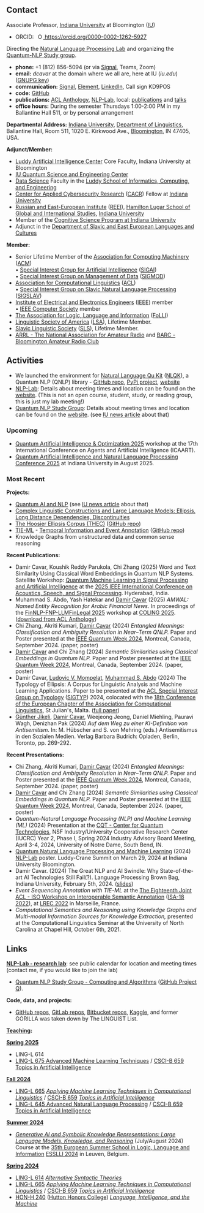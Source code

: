 ## Contact

Associate Professor, [Indiana University] at Bloomington ([IU])

- ORCID: <a id="cy-effective-orcid-url" class="underline" href="https://orcid.org/0000-0002-1262-5927" target="orcid.widget" rel="me noopener noreferrer" style="vertical-align: top">
     <img src="https://orcid.org/sites/default/files/images/orcid_16x16.png" style="width: 1em; margin-inline-start: 0.5em" alt="ORCID iD icon"/> https://orcid.org/0000-0002-1262-5927</a>

Directing the [Natural Language Processing Lab](https://nlp-lab.org/) and organizing the [Quantum-NLP Study group](https://nlp-lab.org/quantumnlp/).

- **phone:** +1 (812) 856-5094 (or via [Signal](https://www.signal.org/), Teams, Zoom)
- **email:** *dcavar* at the domain where we all are, here at IU (*iu.edu*) ([GNUPG key](DamirCavar.asc))
- **communication:** [Signal](https://www.signal.org/), [Element](https://element.io/), [LinkedIn](https://www.linkedin.com/in/damircavar/), Call sign KD9POS
- **code:** [GitHub](https://github.com/dcavar)
- **publications:** [ACL Anthology](https://aclanthology.org/people/d/damir-cavar/), [NLP-Lab](https://nlp-lab.org/publications/), local: [publications](/pubs) and [talks](/talks)
- **office hours:** During the semester Thursdays 1:00-2:00 PM in my Ballantine Hall 511, or by personal arrangement

**Departmental Address:**
      [Indiana University], 
      [Department of Linguistics], 
      Ballantine Hall, Room 511, 
      1020 E. Kirkwood Ave., 
      [Bloomington], IN 47405, USA.


**Adjunct/Member:**
- [Luddy Artificial Intelligence Center](https://ai.luddy.indiana.edu/people/core-ai-faculty.html) Core Faculty, Indiana University at Bloomington
- [IU Quantum Science and Engineering Center](https://qsec.sitehost.iu.edu/)
- [Data Science](https://datascience.indiana.edu/programs/residential/index.html) Faculty in the [Luddy School of Informatics, Computing, and Engineering](https://luddy.indiana.edu/)
- [Center for Applied Cybersecurity Research](https://cacr.iu.edu/about/people/index.html) ([CACR](https://cacr.iu.edu/about/people/index.html)) Fellow at [Indiana University]
- [Russian and East-European Institute](https://reei.indiana.edu/) ([REEI](https://reei.indiana.edu/)), [Hamilton Lugar School of Global and International Studies](https://hls.indiana.edu/), [Indiana University]
- Member of the [Cognitive Science Program at Indiana University](https://cogs.indiana.edu/)
- Adjunct in the [Department of Slavic and East European Languages and Cultures](https://linguistics.indiana.edu/about/faculty/cavar-damir.html)

**Member:**
- Senior Lifetime Member of the [Association for Computing Machinery](http://www.acm.org/) ([ACM](http://www.acm.org/))<br/>
   &#8226; [Special Interest Group for Artificial Intelligence](http://sigai.acm.org/) ([SIGAI](http://sigai.acm.org/))<br/>
   &#8226; [Special Interest Group on Management of Data](https://sigmod.org/) ([SIGMOD](https://sigmod.org/))
- [Association for Computational Linguistics](http://www.aclweb.org/) ([ACL](http://www.aclweb.org/))<br/>
   &#8226; [Special Interest Group on Slavic Natural Language Processing](http://sigslav.cs.helsinki.fi/membership.html) ([SIGSLAV](http://sigslav.cs.helsinki.fi/membership.html))
- [Institute of Electrical and Electronics Engineers](https://www.ieee.org/about/index.html) ([IEEE](https://www.ieee.org/about/index.html)) member<br/>
   &#8226; [IEEE Computer Society](https://www.computer.org/) member
- [The Association for Logic, Language and Information](http://www.folli.info/) ([FoLLI](http://www.folli.info/))
- [Linguistic Society of America](http://www.lsadc.org/) ([LSA](http://www.lsadc.org/)), Lifetime Member.
- [Slavic Linguistic Society](https://www.slaviclinguistics.org/) ([SLS](https://www.slaviclinguistics.org/)), Lifetime Member.
- [ARRL - The National Association for Amateur Radio](http://arrl.org/) and [BARC - Bloomington Amateur Radio Club](https://bloomingtonradio.org/)


## Activities

- We launched the environment for [Natural Language Qu Kit](https://nlqk.ai/) ([NLQK](https://nlqk.ai/)), a Quantum NLP (QNLP) library - [GitHub repo](https://github.com/dcavar/nlqk), [PyPi project](https://pypi.org/project/nlqk/), [website](https://nlqk.ai/)
- [NLP-Lab](https://nlp-lab.org/): Details about meeting times and location can be found on the [website](https://nlp-lab.org/). (This is not an open course, student, study, or reading group, this is just my lab meeting!)
- [Quantum NLP Study Group](https://nlp-lab.org/quantumnlp/): Details about meeting times and location can be found on the [website](https://nlp-lab.org/quantumnlp/). (see [IU news article](https://news.iu.edu/live/news/37695-iu-led-research-project-aims-to-improve) about that)


### Upcoming

- [Quantum Artificial Intelligence &amp; Optimization 2025](https://qaio.org/) workshop at the 17th International Conference on Agents and Artificial Intelligence (ICAART).
- [Quantum Artificial Intelligence and Natural Language Processing Conference 2025](https://qnlp.ai/) at Indiana University in August 2025.


### Most Recent

**Projects:**

- [Quantum AI and NLP](https://nlp-lab.org/quantumnlp/) (see [IU news article](https://news.iu.edu/live/news/37695-iu-led-research-project-aims-to-improve) about that)
- [Complex Linguistic Constructions and Large Language Models: Ellipsis, Long Distance Dependencies, Discontinuities](https://nlp-lab.org/)
- [The Hoosier Ellipsis Corpus (THEC)](https://nlp-lab.org/ellipsis/) ([GitHub repo](https://github.com/dcavar/hoosierellipsiscorpus))
- [TIE-ML](https://nlp-lab.org/timeevents/) - [Temporal Information and Event Annotation](https://nlp-lab.org/timeevents/) ([GitHub repo](https://github.com/dcavar/tieml))
- Knowledge Graphs from unstructured data and common sense reasoning


**Recent Publications:**

- Damir Cavar, Koushik Reddy Parukola, Chi Zhang (2025) Word and Text Similarity Using Classical Word Embeddings in Quantum NLP Systems. Satellite Workshop: [Quantum Machine Learning in Signal Processing and Artificial Intelligence](https://sites.google.com/view/qmlicassp2025/home) at the [2025 IEEE International Conference on Acoustics, Speech, and Signal Processing](https://2025.ieeeicassp.org/). Hyderabad, India.
- Muhammad S. Abdo, Yash Hatekar and [Damir Cavar] (2025) *AMWAL: Named Entity Recognition for Arabic Financial News*. In proceedings of the [FinNLP-FNP-LLMFinLegal 2025](https://sites.google.com/nlg.csie.ntu.edu.tw/finnlp-fnp-llmfinlegal/home) workshop at [COLING 2025](https://coling2025.org/). ([download from ACL Anthology](https://aclanthology.org/2025.finnlp-1.20.pdf))
- Chi Zhang, Akriti Kumari, [Damir Cavar] (2024) *Entangled Meanings: Classification and Ambiguity Resolution in Near–Term QNLP.* Paper and Poster presented at the [IEEE Quantum Week 2024](https://qce.quantum.ieee.org/2024/), Montreal, Canada, September 2024. (paper, poster)
- [Damir Cavar] and Chi Zhang (2024) *Semantic Similarities using Classical Embeddings in Quantum NLP.* Paper and Poster presented at the [IEEE Quantum Week 2024](https://qce.quantum.ieee.org/2024/), Montreal, Canada, September 2024. (paper, poster)
- Damir Cavar, [Ludovic V. Mompelat], [Muhammad S. Abdo] (2024) The Typology of Ellipsis: A Corpus for Linguistic Analysis and Machine Learning Applications. Paper to be presented at the [ACL Special Interest Group on Typology](https://sigtyp.github.io/) ([SIGTYP](https://sigtyp.github.io/)) 2024, colocated with the [18th Conference of the European Chapter of the Association for Computational Linguistics](https://2024.eacl.org/), St Julian's, Malta. ([full paper](https://aclanthology.org/2024.sigtyp-1.6/))
- [Günther Jikeli], [Damir Cavar], Weejeong Jeong, Daniel Miehling, Pauravi Wagh, Denizhan Pak (2024) *Auf dem Weg zu einer KI-Definition von Antisemitism*. In: M. Hübscher and S. von Mehring (eds.) Antisemitismus in den Sozialen Medien. Verlag Barbara Budrich: Opladen, Berlin, Toronto, pp. 269-292.


**Recent Presentations:**

- Chi Zhang, Akriti Kumari, [Damir Cavar] (2024) *Entangled Meanings: Classification and Ambiguity Resolution in Near–Term QNLP.* Paper and Poster presented at the [IEEE Quantum Week 2024](https://qce.quantum.ieee.org/2024/), Montreal, Canada, September 2024. (paper, poster)
- [Damir Cavar] and Chi Zhang (2024) *Semantic Similarities using Classical Embeddings in Quantum NLP.* Paper and Poster presented at the [IEEE Quantum Week 2024](https://qce.quantum.ieee.org/2024/), Montreal, Canada, September 2024. (paper, poster)
- *Quantum-Natural Language Processing (NLP) and Machine Learning (ML)* (2024) Presentation at the [CQT - Center for Quantum Technologies](https://www.purdue.edu/cqt/), NSF Industry/University Cooperative Research Center (IUCRC) Year 2, Phase I, Spring 2024 Industry Advisory Board Meeting, April 3-4, 2024, University of Notre Dame, South Bend, IN.
- [Quantum Natural Language Processing and Machine Learning](/Pubs/NLP_Lab_Quantum_Poster_2024.pdf) (2024)  [NLP-Lab](http://nlp-lab.org/) poster. Luddy-Crane Summit on March 29, 2024 at Indiana University Bloomington.
- Damir Cavar. (2024) The Great NLP and AI Swindle: Why State-of-the-art AI Technologies Still Fail(?). Language Processing Brown Bag, Indiana University, February 5th, 2024. ([slides](/Pubs/Language_Processing_Brown_Bag_talk_Damir_Cavar_20240205.pdf))
- *Event Sequencing Annotation with TIE-ML* at the [The Eighteenth Joint ACL - ISO Workshop on Interoperable Semantic Annotation](https://sigsem.uvt.nl/isa18/) ([ISA-18 2022](https://sigsem.uvt.nl/isa18/)), at [LREC 2022](https://lrec2022.lrec-conf.org/en/) in Marseille, France.
- *Computational Semantics and Reasoning using Knowledge Graphs and Multi-modal Information Sources for Knowledge Extraction,* presented at the Computational Linguistics Seminar at the University of North Carolina at Chapel Hill, October 6th, 2021.


## Links

**[NLP-Lab - research lab](https://nlp-lab.org/)**: see public calendar for location and meeting times (contact me, if you would like to join the lab)
- [Quantum NLP Study Group - Computing and Algorithms](https://nlp-lab.org/quantumnlp/) ([GitHub Project Q](https://github.com/dcavar/q)).


**Code, data, and projects:**
- [GitHub repos](https://github.com/dcavar), [GitLab repos](https://gitlab.com/dcavar), [Bitbucket repos](https://bitbucket.org/dcavar/),
      [Kaggle](https://kaggle.com/dcavar/), and former GORILLA was taken down by The LINGUIST List.


**[Teaching](/teaching):**

**[Spring 2025](/teaching)**

- LING-L 614 
- [LING-L 675 Advanced Machine Learning Techniques](/l675/) / [CSCI-B 659 Topics in Artificial Intelligence](/l675/)

**[Fall 2024](/teaching)**

- [LING-L 665](/l665/) *[Applying Machine Learning Techniques in Computational Linguistics](/l665/)* / [CSCI-B 659](/l665/) *[Topics in Artificial Intelligence](/l665)*
- [LING-L 645 Advanced Natural Language Processing](/l645/) / [CSCI-B 659 Topics in Artificial Intelligence](/l645/)


**[Summer 2024](/teaching)**

- *[Generative AI and Symbolic Knowledge Representations: Large Language Models, Knowledge, and Reasoning](https://damir.cavar.me/ESSLLI24_LLM_KG.github.io/)* (July/August 2024) Course at the [35th European Summer School in Logic, Language and Information](https://2024.esslli.eu/) [ESSLLI 2024](https://2024.esslli.eu/) in Leuven, Belgium.


**[Spring 2024](/teaching)**
- [LING-L 614] *[Alternative Syntactic Theories](/l614/)*
- [LING-L 665](/l665/) *[Applying Machine Learning Techniques in Computational Linguistics](/l665/)* / [CSCI-B 659](/l665/) *[Topics in Artificial Intelligence](/l665)*
- [HON-H 240](/h240/) ([Hutton Honors College](https://hutton.indiana.edu/index.html)) *[Language, Intelligence, and the Machine](/h240/)*


[Indiana University]: https://www.indiana.edu/ "Indiana University"
[IU]: https://www.indiana.edu/ "Indiana University"
[Department of Linguistics]: https://linguistics.indiana.edu/about/faculty/cavar-damir.html "Indiana University Department of Linguistics"
[Bloomington]: https://en.wikipedia.org/wiki/Bloomington,_Indiana "Bloomington, Indiana"
[NLP-Lab]: https://nlp-lab.org/ "Natural Language Processing Lab"
[LING-L 614]: http://damir.cavar.me/l614/ "L 614 Alternative Syntax"
[D. Cavar]: http://damir.cavar.me/ "Damir Cavar"
[Damir Cavar]: http://damir.cavar.me/ "Damir Cavar"
[B. Dickson]: https://www.linkedin.com/in/billy-dickson/ "Billy Dickson"
[JSON-NLP]: https://github.com/dcavar/JSON-NLP "JSON-NLP"
[Günther Jikeli]: https://news.iu.edu/iu-experts/profile/m/297/jikeli-gunther "Günther Jikeli"
[Malgosia Cavar]: http://malgosia.cavar.me/ "Malgorzata E. Cavar"
[Małgorzata E. Ćavar]: http://malgosia.cavar.me/ "Malgorzata E. Cavar"
[Malgosia E. Cavar]: http://malgosia.cavar.me/ "Malgorzata E. Cavar"
[Malgorzata E. Cavar]: http://malgosia.cavar.me/ "Malgorzata E. Cavar"
[D. Cavar]: http://damir.cavar.me/ "Damir Cavar"
[Damir Cavar]: http://damir.cavar.me/ "Damir Cavar"
[B. Dickson]: https://www.linkedin.com/in/billy-dickson/ "Billy Dickson"
[Billy Dickson]: https://www.linkedin.com/in/billy-dickson/ "Billy Dickson"
[Guenther Jikeli]: https://news.iu.edu/iu-experts/profile/m/297/jikeli-gunther "Günther Jikeli"
[Van Holthenrichs]: https://russian.indiana.edu/about/instructors/holthenrichs-van.html "Van Holthenrichs"
[Vance Holthenrichs]: https://russian.indiana.edu/about/instructors/holthenrichs-van.html "Van Holthenrichs"
[Ludovic V. Mompelat]: https://www.linkedin.com/in/ludovic-mompelat-8a1960b8/ "Ludovic V. Mompelat"
[Ludovic Mompelat]: https://www.linkedin.com/in/ludovic-mompelat-8a1960b8/ "Ludovic V. Mompelat"
[Lwin Moe]: http://lwinmoe.org/ "Lwin Moe"
[Muhammad S. Abdo]: https://www.linkedin.com/in/muhsabrys/ "Muhammad S. Abdo"
[Zoran Tiganj]: https://homes.luddy.indiana.edu/ztiganj/ "Zoran Tiganj"
